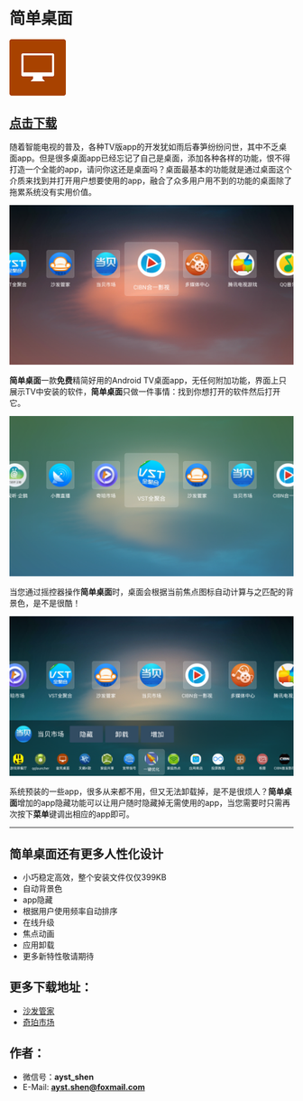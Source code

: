 # 简单桌面

![logo](screenshots/logo.png) 

## [点击下载](https://fir.im/ht3l) 

随着智能电视的普及，各种TV版app的开发犹如雨后春笋纷纷问世，其中不乏桌面app。但是很多桌面app已经忘记了自己是桌面，添加各种各样的功能，恨不得打造一个全能的app，请问你这还是桌面吗？桌面最基本的功能就是通过桌面这个介质来找到并打开用户想要使用的app，融合了众多用户用不到的功能的桌面除了拖累系统没有实用价值。

![logo](screenshots/device-2016-06-17-221532.png) 

**简单桌面**一款**免费**精简好用的Android TV桌面app，无任何附加功能，界面上只展示TV中安装的软件，**简单桌面**只做一件事情：找到你想打开的软件然后打开它。

![logo](screenshots/device-2016-06-17-221319.png) 

当您通过摇控器操作**简单桌面**时，桌面会根据当前焦点图标自动计算与之匹配的背景色，是不是很酷！

![logo](screenshots/device-2016-06-17-221659.png) 

系统预装的一些app，很多从来都不用，但又无法卸载掉，是不是很烦人？**简单桌面**增加的app隐藏功能可以让用户随时隐藏掉无需使用的app，当您需要时只需再次按下**菜单**键调出相应的app即可。

---

## 简单桌面还有更多人性化设计
* 小巧稳定高效，整个安装文件仅仅399KB
* 自动背景色
* app隐藏
* 根据用户使用频率自动排序
* 在线升级
* 焦点动画
* 应用卸载
* 更多新特性敬请期待

## 更多下载地址：

* [沙发管家](http://app.shafa.com/apk/manhuangzhuomian.html)
* [奇珀市场](http://down.7po.com/apps/8/manhuangzm.html)

## 作者：
* 微信号：**ayst_shen**
* E-Mail: **ayst.shen@foxmail.com**

